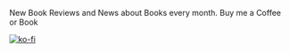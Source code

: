 New Book Reviews and News about Books every month.
Buy me a Coffee or Book

[![ko-fi](https://www.ko-fi.com/img/githubbutton_sm.svg)](https://ko-fi.com/I2I210JG0)

